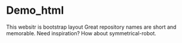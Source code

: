 # Demo_html
 This websitr is bootstrap layout Great repository names are short and memorable. Need inspiration? How about symmetrical-robot.

